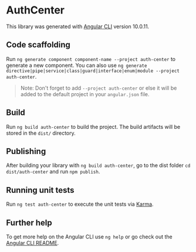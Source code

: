 # AuthCenter

This library was generated with [Angular CLI](https://github.com/angular/angular-cli) version 10.0.11.

## Code scaffolding

Run `ng generate component component-name --project auth-center` to generate a new component. You can also use `ng generate directive|pipe|service|class|guard|interface|enum|module --project auth-center`.
> Note: Don't forget to add `--project auth-center` or else it will be added to the default project in your `angular.json` file. 

## Build

Run `ng build auth-center` to build the project. The build artifacts will be stored in the `dist/` directory.

## Publishing

After building your library with `ng build auth-center`, go to the dist folder `cd dist/auth-center` and run `npm publish`.

## Running unit tests

Run `ng test auth-center` to execute the unit tests via [Karma](https://karma-runner.github.io).

## Further help

To get more help on the Angular CLI use `ng help` or go check out the [Angular CLI README](https://github.com/angular/angular-cli/blob/master/README.md).

